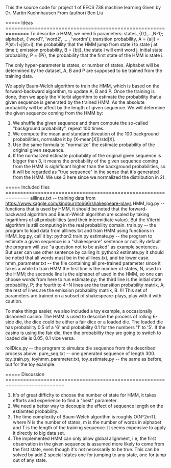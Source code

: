 This the source code for project 1 of EECS 738 machine learning Given by Dr. Martin Kuehnhausen From (author) Ben Liu

===== Ideas ==============================================================
To describe a HMM, we need 5 parameters: 
  states, {0,1,...,N-1};
  alphabet, {'word1', 'word2', ... , 'wordm'};
  transition probability, A = {aij} = P(st+1=j|st=i), the probability that the HMM jump from state i to state j at time t;
  emission probability, B = {bij}, the state i will emit word j;
  initial state probability, P = {Pi}, the probability that the first state of the HMM is state i.
  
The only hyper-parameter is states, or number of states. Alphabet will be determined by the dataset, A, B and P are supposed to be trained from the training data.

We apply Baum-Welch algorithm to train the HMM, which is based on the forward-backward algorithm, to update A, B and P. 
Once the training is done, then we apply the Viterbi algorithm to estimate the probability that a given sequence is generated by the trained HMM. As the absolute probability will be affect by the length of given sequence. We will determine the given sequence coming from the HMM by:
  1) We shuffle the given sequence and them compute the so-called "background probability", repeat 100 times.
  2) We compute the mean and standard diveation of the 100 background probabilities, normalize it by (X-mean[X])/std[X].
  3) Use the same formula to "normalize" the estimate probability of the original given sequence.
  4) If the normalized estimate probability of the original given sequence is bigger than 3, it means the probability of the        given sequence coming from the HMM is sighificant higher than the background probabilities, so it will be regarded as          "true sequence" in the sense that it's generated from the HMM. We use 3 here since we normalized the distribution in 2). 

===== Included files ==============================================================
alllines.txt -- training data from https://www.kaggle.com/kingburrito666/shakespeare-plays
HMM_log.py   -- functions that is used by HMM, it should be noted that the forward-backward algorithm and Baum-Welch algorithm
                are scaled by taking logarithms of all probabilities (and their intermidiate value). But the Viterbi algorithm
                is still computing in the real probability domain.
train.py     -- the program to load data from alllines.txt and train HMM using functions in HMM_log.py, call it by:
                  python2 train.py
estimate.py  -- the program to estimate a given sequence is a "shakespeare" sentence or not. By default the program will use 
                "a question not to be asked" as example sentences. But user can use other sentence by calling it:
                  python2 estimate.py <sentence>
                it should be noted that all words must be in the alllines.txt, and be lower case.
hmm_parameter.txt
             -- the file containing all pre-trained parameter since it takes a while to train HMM
                the first line is the number of states, N, used in the HMM;
                the seconde line is the alphabet of used in the HMM, so one can choose words from here to run estimate.py;
                the third line is the initial state probability, P;
                the fourth to 4+N lines are the transition probability matrix, A;
                the rest of lines are the emission probability matrix, B.
                !!! This set of parameters are trained on a subset of shakespeare-plays, play with it with caution.

To make things easier, we also included a toy example, a occasionally dishonest casino:
The HMM is used to describe the process of rolling 6-side die, the dice could be either a fair dice or a loaded die. The loaded die has probability 0.5 of a '6' and probability 0.1 for the numbers '1' to '5'. If the casino is using the fair die, then the probability they are going to switch to loaded die is 0.05; 0.1 vice versa.

rollDice.py   -- the program to simulate die sequence from the described process above.
pure_seq.txt  -- one generated sequence of length 300.
toy_train.py, toyhmm_parameter.txt, toy_estimate.py
              -- the same as before, but for the toy example.
              
===== Discussion ==========================================================================
1) It's of great difficlty to choose the number of state for HMM, it takes efforts and experience to find a "best" parameter.
2) We need a better way to decouple the effect of sequence length on the estiamted probability.
3) The time complexity of Baum-Welch algorithm is roughly O(N^2*m*T), where N is the number of states, m is the number of words in alphabet and T is the length of the training sequence. It seems expensive to apply it directly to big data set.
4) The implemented HMM can only allow global alignment, i.e, the first observation in the given sequence is assumed more likely to come from the first state, even though it's not necessarily to be true. This can be solved by add 2 special states one for jumping to any state, one for jump out of any state.
